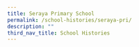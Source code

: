 ```yaml
---
title: Seraya Primary School
permalink: /school-histories/seraya-pri/
description: ""
third_nav_title: School Histories
---
```


